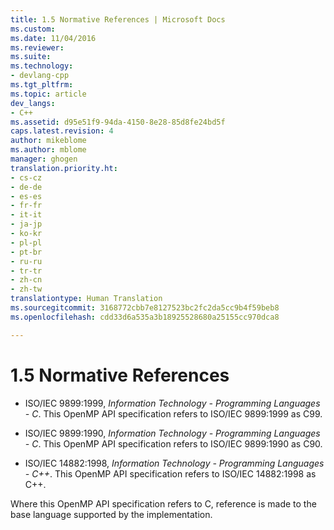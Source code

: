 ```yaml
---
title: 1.5 Normative References | Microsoft Docs
ms.custom: 
ms.date: 11/04/2016
ms.reviewer: 
ms.suite: 
ms.technology:
- devlang-cpp
ms.tgt_pltfrm: 
ms.topic: article
dev_langs:
- C++
ms.assetid: d95e51f9-94da-4150-8e28-85d8fe24bd5f
caps.latest.revision: 4
author: mikeblome
ms.author: mblome
manager: ghogen
translation.priority.ht:
- cs-cz
- de-de
- es-es
- fr-fr
- it-it
- ja-jp
- ko-kr
- pl-pl
- pt-br
- ru-ru
- tr-tr
- zh-cn
- zh-tw
translationtype: Human Translation
ms.sourcegitcommit: 3168772cbb7e8127523bc2fc2da5cc9b4f59beb8
ms.openlocfilehash: cdd33d6a535a3b18925528680a25155cc970dca8

---
```

# 1.5 Normative References
-   ISO/IEC 9899:1999, *Information Technology - Programming Languages - C*. This OpenMP API specification refers to ISO/IEC 9899:1999 as C99.  
  
-   ISO/IEC 9899:1990, *Information Technology - Programming Languages - C*. This OpenMP API specification refers to ISO/IEC 9899:1990 as C90.  
  
-   ISO/IEC 14882:1998, *Information Technology - Programming Languages - C++*. This OpenMP API specification refers to ISO/IEC 14882:1998 as C++.  
  
 Where this OpenMP API specification refers to C, reference is made to the base language supported by the implementation.


<!--HONumber=Jan17_HO1-->


